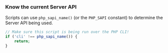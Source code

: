 ### Know the current Server API

Scripts can use `php_sapi_name()` (or the `PHP_SAPI` constant) to determine the Server API being used.

```php
// Make sure this script is being run over the PHP CLI!
if ('cli' !== php_sapi_name()) {
	return;
}
```
<!-- .element: class="fragment" -->